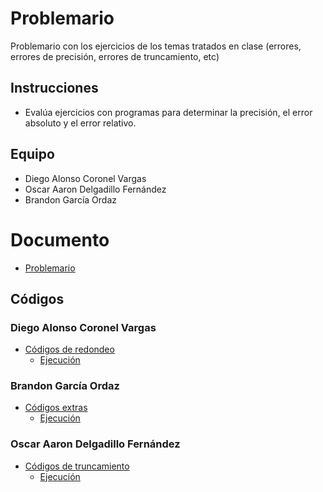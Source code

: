 # Problemario

Problemario con los ejercicios de los temas tratados en clase (errores, errores de precisión, errores de truncamiento, etc) 

## Instrucciones

- Evalúa ejercicios con programas para determinar la precisión, el error absoluto y el error relativo.

## Equipo

- Diego Alonso Coronel Vargas
- Oscar Aaron Delgadillo Fernández
- Brandon García Ordaz

# Documento

- [Problemario](/Tema%201/Evidencia2_Problemario/T1%20-%20E2%20-%20Problemario.pdf)

## Códigos

### Diego Alonso Coronel Vargas

- [Códigos de redondeo](/Tema%201/Evidencia2_Problemario/redondeo.py)
    - [Ejecución](/Tema%201/Evidencia2_Problemario/ejecución_código_redondeo.png)

### Brandon García Ordaz
- [Códigos extras](/Tema%201/Evidencia2_Problemario/Extras.java)
    - [Ejecución](/Tema%201/Evidencia2_Problemario/ejecución_código_extra.png)

### Oscar Aaron Delgadillo Fernández
- [Códigos de truncamiento](/Tema%201/Evidencia2_Problemario/truncamiento.py)
    - [Ejecución](/Tema%201/Evidencia2_Problemario/truncamiento.png)